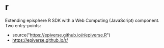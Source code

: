 # r
Extending episphere R SDK with a Web Computing (JavaScript) component. Two entry-points: 

* source("https://epiverse.github.io/r/epiverse.R")
* https://epiverse.github.io/r/
